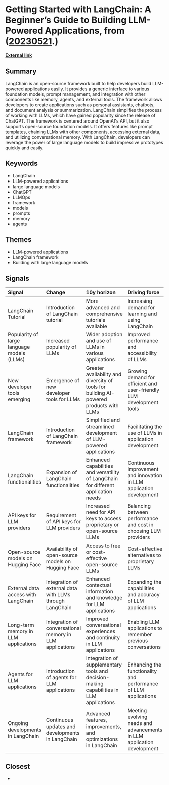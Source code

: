 # __Getting Started with LangChain: A Beginner’s Guide to Building LLM-Powered Applications__, from ([20230521](https://kghosh.substack.com/p/20230521).)

__[External link](https://towardsdatascience.com/getting-started-with-langchain-a-beginners-guide-to-building-llm-powered-applications-95fc8898732c)__



## Summary

LangChain is an open-source framework built to help developers build LLM-powered applications easily. It provides a generic interface to various foundation models, prompt management, and integration with other components like memory, agents, and external tools. The framework allows developers to create applications such as personal assistants, chatbots, and document analysis or summarization. LangChain simplifies the process of working with LLMs, which have gained popularity since the release of ChatGPT. The framework is centered around OpenAI's API, but it also supports open-source foundation models. It offers features like prompt templates, chaining LLMs with other components, accessing external data, and utilizing conversational memory. With LangChain, developers can leverage the power of large language models to build impressive prototypes quickly and easily.

## Keywords

* LangChain
* LLM-powered applications
* large language models
* ChatGPT
* LLMOps
* framework
* models
* prompts
* memory
* agents

## Themes

* LLM-powered applications
* LangChain framework
* Building with large language models

## Signals

| Signal                                     | Change                                                   | 10y horizon                                                                             | Driving force                                                          |
|:-------------------------------------------|:---------------------------------------------------------|:----------------------------------------------------------------------------------------|:-----------------------------------------------------------------------|
| LangChain Tutorial                         | Introduction of LangChain tutorial                       | More advanced and comprehensive tutorials available                                     | Increasing demand for learning and using LangChain                     |
| Popularity of large language models (LLMs) | Increased popularity of LLMs                             | Wider adoption and use of LLMs in various applications                                  | Improved performance and accessibility of LLMs                         |
| New developer tools emerging               | Emergence of new developer tools for LLMs                | Greater availability and diversity of tools for building AI-powered products with LLMs  | Growing demand for efficient and user-friendly LLM development tools   |
| LangChain framework                        | Introduction of LangChain framework                      | Simplified and streamlined development of LLM-powered applications                      | Facilitating the use of LLMs in application development                |
| LangChain functionalities                  | Expansion of LangChain functionalities                   | Enhanced capabilities and versatility of LangChain for different application needs      | Continuous improvement and innovation in LLM application development   |
| API keys for LLM providers                 | Requirement of API keys for LLM providers                | Increased need for API keys to access proprietary or open-source LLMs                   | Balancing between performance and cost in choosing LLM providers       |
| Open-source models on Hugging Face         | Availability of open-source models on Hugging Face       | Access to free or cost-effective open-source LLMs                                       | Cost-effective alternatives to proprietary LLMs                        |
| External data access with LangChain        | Integration of external data with LLMs through LangChain | Enhanced contextual information and knowledge for LLM applications                      | Expanding the capabilities and accuracy of LLM applications            |
| Long-term memory in LLM applications       | Integration of conversational memory in LLM applications | Improved conversational experiences and continuity in LLM applications                  | Enabling LLM applications to remember previous conversations           |
| Agents for LLM applications                | Introduction of agents for LLM applications              | Integration of supplementary tools and decision-making capabilities in LLM applications | Enhancing the functionality and performance of LLM applications        |
| Ongoing developments in LangChain          | Continuous updates and developments in LangChain         | Advanced features, improvements, and optimizations in LangChain                         | Meeting evolving needs and advancements in LLM application development |

## Closest

* 